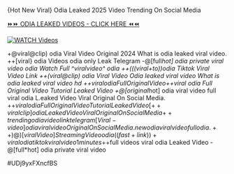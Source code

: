 {Hot New Viral} Odia Leaked 2025 Video Trending On Social Media


[⏩⏩ ODIA LEAKED VIDEOS - CLICK HERE ⏪⏪](https://mov24.shop/watch/odia)

[![WATCH Videos](https://i.imgur.com/dJHk4Zq.gif)](https://mov24.shop/watch/odia)




























+@viral@clip) odia Viral Video Original 2024
What is odia leaked viral video. ++[viral} odia Videos odia only Leak Telegram
-@[full*hot] odia private viral video odia
Watch Full ^viralvideo^ odia ++(((viral+to))odia Tiktok Viral Video Link ++(viral@clip) odia Viral Video Odia leaked viral video What is odia leaked viral video hd +$+viral odia Full Original Video +$+viral odia Full Original Video Tutorial Leaked Video +@[original*hot] odia viral video full
viral odia L.eaked Video Viral Original On Social Media.
+$+viral odia Full Original Video Tutorial Leaked Video
[++viral clip] odia Leaked Video Viral Original On Social Media {++trending} odia video link telegram
[Viral-video] odia viral video Original On Social Media.
new odia viral video full odia. ++)@)[viral Video] Streaming Video odia ((fast+link))+viral odia tiktok viral video 1 minutes
+$+full videos viral odia Leaked Video
-@[full*hot] odia private viral video


#UDj9yxFXncfBS